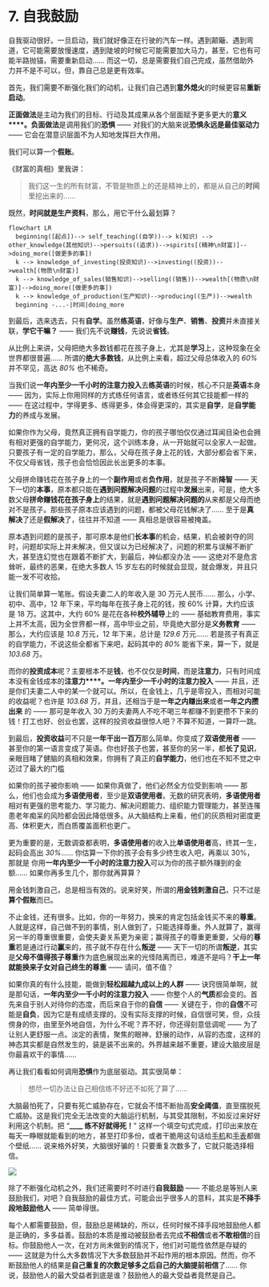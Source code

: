 # 7. 自我鼓励

自我驱动很好。一旦启动，我们就好像正在行驶的汽车一样。遇到颠簸、遇到弯道，它可能需要放慢速度，遇到陡坡的时候它可能需要加大马力，甚至，它也有可能半路抛锚，需要重新启动…… 而这一切，总是需要我们自己完成，虽然借助外力并不是不可以，但，靠自己总是更有效率。

首先，我们需要不断强化我们的动机，让我们自己遇到**意外熄火**的时候更容易**重新启动**。

**正面做法**是主动为我们的目标、行动及其成果从各个层面赋予更多更大的**意义****。负面做法**是调用我们的**恐惧** —— 对我们的大脑来说**恐惧永远是最佳驱动力** —— 它会在潜意识层面不为人知地发挥巨大作用。

我们可以算一个**假账**。

《财富的真相》里我讲：

> 我们这一生的所有财富，不管是物质上的还是精神上的，都是从自己的**时间**里挖出来的……

既然，**时间就是生产资料**，那么，用它干什么最划算？

```mermaid
flowchart LR
  beginning([起点])--> self_teaching((自学))--> k(知识) --> other_knowledge(其他知识)-->persuits((追求))-->spirits[(精神\n财富)]-->doing_more([做更多的事])
  k --> knowledge_of_investing(投资知识)-->investing((投资))-->wealth[(物质\n财富)]
  k --> knowledge_of_sales(销售知识)-->selling((销售))-->wealth[(物质\n财富)]-->doing_more([做更多的事])
  k --> knowledge_of_production(生产知识)-->producing((生产))-->wealth
  beginning -...-|时间|doing_more
```

到最后，选来选去，只有**自学**。虽然**练英语**，好像与**生产**、**销售**、**投资**并未直接关联，**学它干嘛？** —— 我们先不说**赚钱**，先说说**省钱**。

从比例上来讲，父母把绝大多数钱都花在孩子身上，尤其是**学习**上，这种现象在全世界都很普遍…… 所谓的**绝大多数钱**，从比例上来看，超过父母总体收入的 *60%* 并不罕见，高达 *80%* 也不稀奇。

当我们说**一年内至少一千小时的注意力投入**去**练英语**的时候，核心不只是**英语**本身 —— 因为，实际上你用同样的方式练任何语言，或者练任何其它技能都一样的 —— 在这过程中，学得更多、练得更多，体会得更深的，其实是**自学**，是**自学能力**的养成与发展。

如果你作为父母，竟然真正拥有自学能力，你的孩子哪怕仅仅通过耳闻目染也会拥有相对更强的自学能力，更何况，这个训练本身，从一开始就可以全家人一起做。只要孩子有一定的自学能力，那么，父母在孩子身上花的钱，大部分都会省下来，不仅父母省钱，孩子也会恰恰因此长出更多的本事。

父母拼命赚钱花在孩子身上的一个**副作用**或者**负作用**，就是孩子不断**降智** —— 天下一切的**本事**，原本都只能在**遇到问题解决问题**的过程中**发展**出来，可是，绝大多数父母**拼命赚钱花在孩子身上**的结果，就是**遇到问题解决问题的**从来都是父母而绝对不是孩子。那些孩子原本应该遇到的问题，都被父母花钱解决了…… 至于是**真解决**了还是**假解决**了，往往并不知道 —— 真相总是很容易被掩盖。

原本遇到问题的是孩子，那可原本是他们**长本事**的机会，结果，机会被剥夺的同时，问题却实际上并未解决，但又误以为已经解决了，问题的积累与误解不断扩大，甚至连幻觉也在跟着不断扩大，到最后，神仙都没办法 —— 这绝对不是危言耸听，最终的恶果，在绝大多数人 15 岁左右的时候就会显现，就会爆发，并且只能一发不可收拾。

让我们简单算一笔账。假设夫妻二人的年收入是 30 万元人民币…… 那么，小学、初中、高中，12 年下来，平均每年在孩子身上花的钱，按 60% 计算，大约应该是 18 万。这其中，大约 60% 是花在各种**校外辅导**上的 —— 基础教育费用，事实上并不太高，因为全世界都一样，高中毕业之前，毕竟绝大部分是**义务教育** —— 那么，大约应该是 *10.8* 万元，12 年下来，总计是 *129.6* 万元…… 若是孩子有真正的自学能力，不说这些全都省下来吧，起码其中的 *80%* 能省下来，算一下，就是 *103.68* 万。

而你的**投资成本**呢？主要根本不是**钱**，也不仅仅是**时间**，而是**注意力**，只有时间成本没有金钱成本的**注意力****。一年内至少一千小时的注意力投入** —— 并且，还是你们夫妻二人中的某一个就可以。所以，在金钱上，几乎是零投入，而相对可能的收益呢？也许是 *103.68* 万，并且，还相当于是**一年之内赚出来**或者**一年之内攒出来** 的 —— 那可是年收入 30 万的夫妻两人不吃不喝三年都赚不到更攒不下来的钱！打工也好、创业也罢，这样的投资收益很惊人吧？不算不知道，一算吓一跳。

到最后，**投资收益**可不只是**一年干出一百万**那么简单。你变成了**双语使用者** —— 甚至你的第一语言变成了英语。你也好孩子也罢，甚至你的另一半，都**长了见识**，亲眼目睹了健脑的真相和效果，你拥有了真正的**自学能力**，他们也在不知不觉之中迈过了最大的门槛

如果你的孩子被你影响 —— 如果你真做了，他们必然全方位受到影响 —— 那么，他们也会成为**多语使用者**，至少是**双语使用者**。无数的研究表明，**多语使用者**相对有更强的思考能力、学习能力、解决问题能力、组织能力管理能力，甚至连罹患老年痴呆的风险都会因此降低很多。从大脑结构上来看，他们的灰质相对密度更高、体积更大，而白质覆盖面积也更广。

更为重要的是，无数调查都表明，**多语使用者**的收入比**单语使用者**高，终其一生，起码会高出 *30%*…… 你估算一下你的孩子会有多少终生收入吧，再乘以 30%，那就是 你用**一年内至少一千小时的注意力投入**可以为你的孩子额外赚到的金额…… 如果你再多生几个，那你就再算算？

用金钱刺激自己，总是相当有效的。说来好笑，所谓的**用金钱刺激自己**，只不过是**算个假账**而已。

不止金钱，还有很多。比如，你的一年努力，换来的肯定包括金钱买不来的**尊重**。人就是这样，自己做不到的事情，别人做到了，只能选择尊重。外人就算了，赢得另一半的尊重很重要，会使夫妻关系更为亲密；赢得孩子的尊重更重要，父母的**尊重**若是通过行动**赢**来的，孩子就不存在什么**叛逆** —— 天下一切的所谓**叛逆**，其实是**父母不值得孩子尊重**作为底色展现出来的光怪陆离而已，难道不是吗？**干上一年就能换来子女对自己终生的尊重** —— 请问，值不值？

如果你真的有什么技能，能做到**轻松超越九成以上的人群** —— 诀窍很简单啊，就是那句话，**一年内至少一千小时的注意力投入** —— 你整个人的**气质**都会变的。首先来自于别人对待你的态度，而后来自于你的**自信** —— 关键在于，你的**自信**不可能是**自负**，因为它是有成绩支撑的。没有实际支撑的时候，自信很可笑，但，众技傍身的你，由里至外地自信，为什么不呢？弄不好，你还得刻意低调呢 —— 为了让别人更舒服一点。淡定的表情，聚焦的眼神，舒展的动作，从容的态度，这样的神态其实都是自然发生的，装是装不出来的。外界越来越不重要，建设大脑皮层是你最喜欢干的事情……

再让我们看看如何调用**恐惧**作为底层驱动。其实很简单：

> 想尽一切办法让自己相信练不好还不如死了算了……

大脑最怕死了，只要有死亡威胁存在，它就会不惜不断抬高**安全阈值**，直至摆脱死亡威胁。这是我们完全无法改变的大脑运行机制，与其受其限制，不如反过来好好利用这个机制。把 “**\_\_\_\_ 练不好就得死！**” 这样一个填空句式完成，打印出来放在每天一睁眼就能看到的地方，甚至打印多份，或者干脆用这句话给[手机](/images/iPhone-wp.png)和[手表](/images/iWatch-wp.png)都做个壁纸…… 说来格外好笑，大脑很好骗的！只要重复次数多了，它就只能选择相信。

![](/images/iPhone-wp.png)

除了不断强化动机之外，我们还需要时不时进行**自我鼓励** —— 不能总是等别人来鼓励我们，对吧？自我鼓励的最佳方式，可能会出乎很多人的意料，其实是**不择手段地鼓励他人** —— 简单得很。

每个人都需要鼓励，但，鼓励总是稀缺的，所以，任何时候不择手段地鼓励他人都是正确的，多多益善。鼓励的本质是推动被鼓励者去完成**不相信**或者**不敢相信**的目标。你鼓励他人一次，在对方尚未做到的情况下，他们对可能性依然是存疑的 —— 这就是为什么大多数情况下大多数鼓励并不起作用的根本原因。然而，你不断鼓励他人的结果是**自己重复的次数足够多之后自己的大脑提前相信**了…… 你说，鼓励他人的最大受益者到底是谁？鼓励他人的最大受益者竟然是自己。
